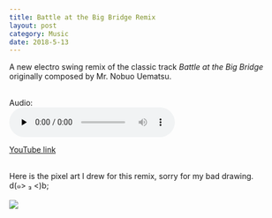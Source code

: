 ```yaml
---
title: Battle at the Big Bridge Remix
layout: post
category: Music
date: 2018-5-13
---
```


A new electro swing remix of the classic track <i>Battle at the Big Bridge</i> originally composed by Mr. Nobuo Uematsu.<br/><br/>

Audio: <br/>
<audio id="audio" controls="" preload="none">
<source id="mp3" src="https://cdn.rawgit.com/Astroneko404/Music_Works/e6fd7597/Cover%20%26%20Remix/Battle%20at%20the%20Big%20Bridge%20(Electro%20Swing%20Remix).mp3">
</audio>

<a href="https://www.youtube.com/nkXg11Dp4lQ"  target="_blank"> YouTube link </a><br/><br/>

Here is the pixel art I drew for this remix, sorry for my bad drawing. <br/> d(๑> ₃ <)b;<br/><br/>
![]("../old_backup/images/bigbridge_720p.png")